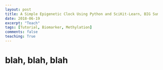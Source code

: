 ```yaml
---
layout: post
title: A Simple Epigenetic Clock Using Python and SciKit-Learn, BIG Summer Tutorial
date: 2018-06-19
excerpt: "Teach"
tags: [Tutorial, Biomarker, Methylation]
comments: false
teaching: True
---
```

# blah, blah, blah
